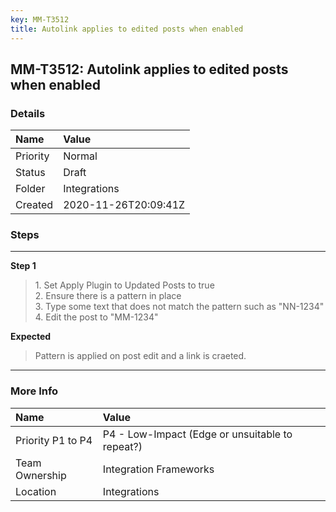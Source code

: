 ```yaml
---
key: MM-T3512
title: Autolink applies to edited posts when enabled
---
```


## MM-T3512: Autolink applies to edited posts when enabled

### Details

| Name     | Value                |
| :------- | :------------------- |
| Priority | Normal               |
| Status   | Draft                |
| Folder   | Integrations         |
| Created  | 2020-11-26T20:09:41Z |

### Steps

<hr/>

**Step 1**

> <article>1. Set Apply Plugin to Updated Posts to true<br />2. Ensure there is a pattern in place<br />3. Type some text that does not match the pattern such as &quot;NN-1234&quot;<br />4. Edit the post to &quot;MM-1234&quot;</article>

**Expected**

> <article>Pattern is applied on post edit and a link is craeted.</article>

<hr/>

### More Info

| Name              | Value                                           |
| :---------------- | :---------------------------------------------- |
| Priority P1 to P4 | P4 - Low-Impact (Edge or unsuitable to repeat?) |
| Team Ownership    | Integration Frameworks                          |
| Location          | Integrations                                    |
